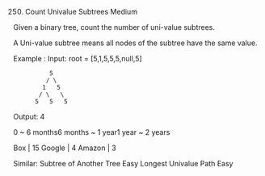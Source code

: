 250. Count Univalue Subtrees
Medium

Given a binary tree, count the number of uni-value subtrees.

A Uni-value subtree means all nodes of the subtree have the same value.

Example :
Input:  root = [5,1,5,5,5,null,5]

              5
             / \
            1   5
           / \   \
          5   5   5

Output: 4

0 ~ 6 months6 months ~ 1 year1 year ~ 2 years

Box | 15 Google | 4 Amazon | 3

Similar:
Subtree of Another Tree Easy
Longest Univalue Path Easy
